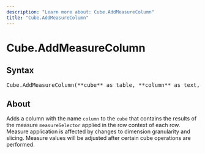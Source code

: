 ```yaml
---
description: "Learn more about: Cube.AddMeasureColumn"
title: "Cube.AddMeasureColumn"
---
```

# Cube.AddMeasureColumn

## Syntax

<pre>
Cube.AddMeasureColumn(**cube** as table, **column** as text, **measureSelector** as any) as table
</pre>

## About

Adds a column with the name `column` to the `cube` that contains the results of the measure `measureSelector` applied in the row context of each row. Measure application is affected by changes to dimension granularity and slicing. Measure values will be adjusted after certain cube operations are performed.
